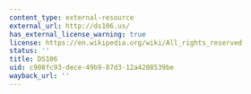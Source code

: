 ```yaml
---
content_type: external-resource
external_url: http://ds106.us/
has_external_license_warning: true
license: https://en.wikipedia.org/wiki/All_rights_reserved
status: ''
title: DS106
uid: c908fc93-dece-49b9-87d3-12a4208539be
wayback_url: ''
---
```

